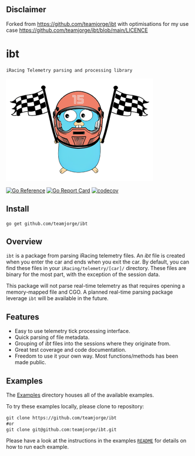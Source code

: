 ## Disclaimer

Forked from https://github.com/teamjorge/ibt with optimisations for my use case
https://github.com/teamjorge/ibt/blob/main/LICENCE

# ibt

    iRacing Telemetry parsing and processing library

![ibt logo](assets/ibt_mascot.png)

[![Go Reference](https://pkg.go.dev/badge/github.com/teamjorge/ibt.svg)](https://pkg.go.dev/github.com/teamjorge/ibt)
[![Go Report Card](https://goreportcard.com/badge/github.com/teamjorge/ibt)](https://goreportcard.com/report/github.com/teamjorge/ibt)
[![codecov](https://codecov.io/gh/teamjorge/ibt/branch/main/graph/badge.svg?token=08QVKSEPXT)](https://codecov.io/gh/teamjorge/ibt)

## Install

`go get github.com/teamjorge/ibt`

## Overview

`ibt` is a package from parsing iRacing telemetry files. An *ibt* file is created when you enter the car and ends when you exit the car. By default, you can find these files in your `iRacing/telemetry/[car]/` directory. These files are binary for the most part, with the exception of the session data.

This package will not parse real-time telemetry as that requires opening a memory-mapped file and CGO. A planned real-time parsing package leverage `ibt` will be available in the future.

## Features

* Easy to use telemetry tick processing interface.
* Quick parsing of file metadata.
* Grouping of *ibt* files into the sessions where they originate from.
* Great test coverage and code documentation.
* Freedom to use it your own way. Most functions/methods has been made public.

## Examples

The [Examples](https://github.com/teamjorge/ibt/tree/main/examples) directory houses all of the available examples.

To try these examples locally, please clone to repository:

```shell
git clone https://github.com/teamjorge/ibt
#or
git clone git@github.com:teamjorge/ibt.git
```

Please have a look at the instructions in the examples [`README`](./examples/README.md) for details on how to run each example.

